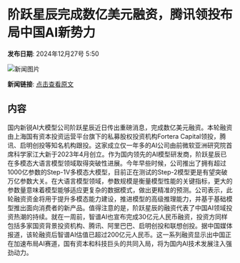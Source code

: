 # 阶跃星辰完成数亿美元融资，腾讯领投布局中国AI新势力

**发布日期**: 2024年12月27号 5:50

![新闻图片](https://pic.chinaz.com/picmap/thumb/201901101704279841_1.jpg)

**新闻链接**: [点击查看原文](https://www.aibase.com/zh/news/14313)

## 内容

国内新锐AI大模型公司阶跃星辰近日传出重磅消息，完成数亿美元融资。本轮融资由上海国有资本投资运营平台旗下的私募股权投资机构Fortera Capital领投，腾讯、启明创投等知名机构跟投。这家成立仅一年多的AI公司由前微软亚洲研究院首席科学家江大新于2023年4月创立。作为国内领先的AI模型研发商，阶跃星辰已在多模态大语言模型领域取得突破性进展。今年早些时候，公司推出了拥有超过1000亿参数的Step-1V多模态大模型，目前正在测试的Step-2模型更是有望突破万亿参数大关。在大语言模型领域，参数规模是衡量模型性能的关键指标，更大的参数量意味着模型能够适应更复杂的数据模式，做出更精准的预测。公司表示，此轮融资资金将用于提升多模态能力建设，推进模型的高级推理能力，并基于基础模型推出面向消费者的新产品。值得注意的是，阶跃星辰的融资代表了中国AI领域投资热潮的持续。就在一周前，智谱AI也宣布完成30亿元人民币融资，投资方同样包括多家国资背景投资机构、腾讯、阿里巴巴、启明创投和联想创投。据中国媒体报道，该轮融资后智谱AI估值已超过200亿元人民币。这一系列融资显示出中国正在加速布局AI赛道，国有资本和科技巨头的共同入局，将为国内AI技术发展注入强劲动力。
